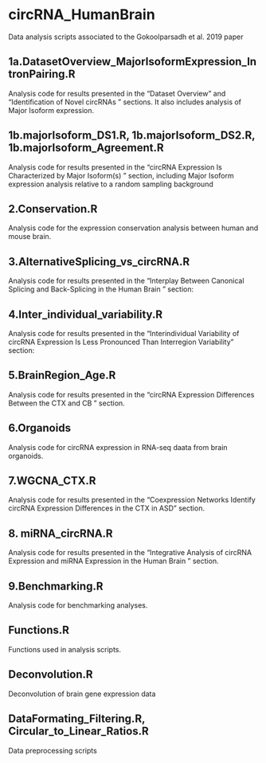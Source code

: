 # circRNA_HumanBrain
Data analysis scripts associated to the Gokoolparsadh et al. 2019 paper

## 1a.DatasetOverview_MajorIsoformExpression_IntronPairing.R  ##################        
Analysis code for results presented in the “Dataset Overview” and “Identification of Novel circRNAs ” sections. It also includes analysis of Major Isoform expression.

## 1b.majorIsoform_DS1.R, 1b.majorIsoform_DS2.R, 1b.majorIsoform_Agreement.R   ##################
Analysis code for results presented in  the “circRNA Expression Is Characterized by Major Isoform(s) ” section, including Major Isoform expression analysis relative to a random sampling background

## 2.Conservation.R  ##################
Analysis code for the expression  conservation analysis between human and mouse brain.

## 3.AlternativeSplicing_vs_circRNA.R  ##################
Analysis code for results presented in the “Interplay Between Canonical Splicing and Back-Splicing in the Human Brain ” section: 

## 4.Inter_individual_variability.R  ##################
Analysis code for results presented in the “Interindividual Variability of circRNA Expression Is Less Pronounced Than Interregion Variability” section: 

## 5.BrainRegion_Age.R  ##################
Analysis code for results presented in the “circRNA Expression Differences Between the CTX and CB ” section.

## 6.Organoids  ##################
Analysis code for circRNA expression in RNA-seq daata from brain organoids.

## 7.WGCNA_CTX.R   ##################
Analysis code for results presented in the “Coexpression Networks Identify circRNA Expression Differences in the CTX in ASD” section.

## 8. miRNA_circRNA.R  ##################
Analysis code for results presented in the “Integrative Analysis of circRNA Expression and miRNA Expression in the Human Brain ” section.

## 9.Benchmarking.R  ##################
Analysis code for benchmarking analyses.

## Functions.R  ##################
Functions used in analysis scripts.

## Deconvolution.R ##################
Deconvolution of brain gene expression data

## DataFormating_Filtering.R, Circular_to_Linear_Ratios.R ##################
Data preprocessing scripts
